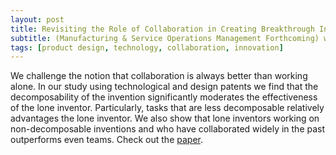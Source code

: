 ```yaml
---
layout: post
title: Revisiting the Role of Collaboration in Creating Breakthrough Inventions
subtitle: (Manufacturing & Service Operations Management Forthcoming) with Jürgen Mihm and Manuel Sosa 
tags: [product design, technology, collaboration, innovation]
---
```


We challenge the notion that collaboration is always better than working alone. In our study using technological and design patents we find that the decomposability of the invention significantly moderates the effectiveness of the lone inventor. Particularly, tasks that are less decomposable relatively advantages the lone inventor. We also show that lone inventors working on non-decomposable inventions and who have collaborated widely in the past outperforms even teams. Check out the [paper](https://papers.ssrn.com/sol3/papers.cfm?abstract_id=2962348).
